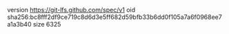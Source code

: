 version https://git-lfs.github.com/spec/v1
oid sha256:bc8fff2df9ce719c8d6d3e5ff682d59bfb33b6dd0f105a7a6f0968ee7a1a3b40
size 6325
